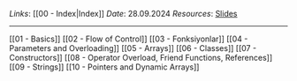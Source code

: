 *Links*: [[00 - Index|Index]]
*Date*: 28.09.2024
*Resources*: [Slides](https://drive.google.com/drive/folders/1sEZp-MUq780dd-tF4BEobnX3WTPsUrSF)

---

[[01 - Basics]]
[[02 - Flow of Control]]
[[03 - Fonksiyonlar]]
[[04 - Parameters and Overloading]]
[[05 - Arrays]]
[[06 - Classes]]
[[07 - Constructors]]
[[08 - Operator Overload, Friend Functions, References]]
[[09 - Strings]]
[[10 - Pointers and Dynamic Arrays]]

